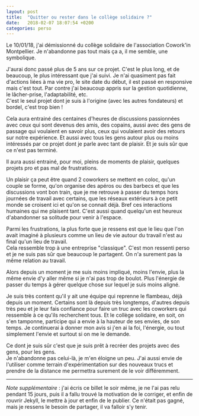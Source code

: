 ```yaml
---
layout: post
title:  "Quitter ou rester dans le collège solidaire ?"
date:   2018-02-07 18:07:54 +0200
categories: perso
---
```



Le 10/01/18, j'ai démissionné du collège solidaire de l'association Cowork'in Montpellier. Je n'abandonne pas tout mais ça a, il me semble, une symbolique.

J'aurai donc passé plus de 5 ans sur ce projet. C'est le plus long, et de beaucoup, le plus intéressant que j'ai suivi. Je n'ai quasiment pas fait d'actions liées à ma vie pro, le site date du début, il est passé en responsive mais c'est tout. Par contre j'ai beaucoup appris sur la gestion quotidienne, le lâcher-prise, l'adaptabilité, etc.  
C'est le seul projet dont je suis à l'origine (avec les autres fondateurs) et bordel, c'est trop bien !

Cela aura entrainé des centaines d'heures de discussions passionnées avec ceux qui sont devenus des amis, des copains, aussi avec des gens de passage qui voulaient en savoir plus, ceux qui voulaient avoir des retours sur notre expérience. Et aussi avec tous les gens autour plus ou moins intéressés par ce projet dont je parle avec tant de plaisir. Et je suis sûr que ce n'est pas terminé.

Il aura aussi entrainé, pour moi, pleins de moments de plaisir, quelques projets pro et pas mal de frustrations.

Un plaisir ça peut être quand 2 coworkers se mettent en coloc, qu'un couple se forme, qu'on organise des apéros ou des barbecs et que les discussions vont bon train, que je me retrouve à passer du temps hors journées de travail avec certains, que les réseaux extérieurs à ce petit monde se croisent ici et qu'on se connait déjà. Bref ces interactions humaines qui me plaisent tant. C'est aussi quand quelqu'un est heureux d'abandonner sa solitude pour venir à l'espace.

Parmi les frustrations, la plus forte que je ressens est que le lieu que l'on avait imaginé à plusieurs comme un lieu de vie autour du travail n'est au final qu'un lieu de travail.  
Cela ressemble trop à une entreprise "classique". C'est mon ressenti perso et je ne suis pas sûr que beaucoup le partagent. On n'a surement pas la même relation au travail.  

Alors depuis un moment je me suis moins impliqué, moins l'envie, plus la même envie d'y aller même si je n'ai pas trop de boulot. Plus l'énergie de passer du temps à gérer quelque chose sur lequel je suis moins aligné.

Je suis très content qu'il y ait une équipe qui reprenne le flambeau, déjà depuis un moment. Certains sont là depuis très longtemps, d'autres depuis très peu et je leur fais confiance pour faire un truc avec les coworkers qui ressemble à ce qu'ils recherchent tous. Et le collège solidaire, en soit, on s'en tamponne, participe qui a envie à la hauteur de ses envies, de son temps. Je continuerai à donner mon avis si j'en ai la foi, l'énergie, ou tout simplement l'envie et surtout si on me le demande.

Ce dont je suis sûr c'est que je suis prêt à recréer des projets avec des gens, pour les gens.  
Je n'abandonne pas celui-là, je m'en éloigne un peu. J'ai aussi envie de l'utiliser comme terrain d'expérimentation sur des nouveaux trucs et prendre de la distance me permettra surement de le voir différemment.

- - -

*Note supplémentaire* : j'ai écris ce billet le soir même, je ne l'ai pas relu pendant 15 jours, puis il a fallu trouvé la motivation de le corriger, et enfin de rouvrir Jekyll, le mettre à jour et enfin de le publier. Ce n'était pas gagné, mais je ressens le besoin de partager, il va falloir s'y tenir.
